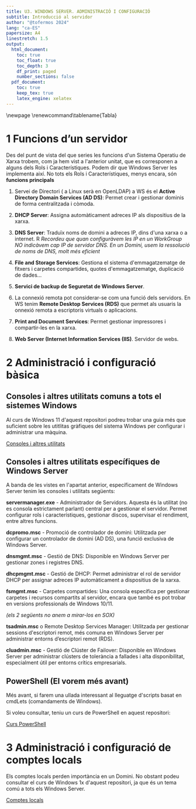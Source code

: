 ```yaml
---
title: U3. WINDOWS SERVER. ADMINISTRACIÓ I CONFIGURACIÓ
subtitle: Introducció al servidor
author: "@tofermos 2024"
lang: "ca-ES"
papersize: A4
linestretch: 1.5
output:
  html_document:
    toc: true
    toc_float: true
    toc_depth: 3
    df_print: paged
    number_sections: false
  pdf_document:
    toc: true
    keep_tex: true
    latex_engine: xelatex
---
```


\newpage
\renewcommand\tablename{Tabla}

# 1 Funcions d’un servidor

Des del punt de vista del que series les funcions d'un Sistema Operatiu de Xarxa trobem, com ja hem vist a l'anterior unitat, que es corresponen a alguns dels Rols i Característiques. Podem dir que Windows Server les implementa així. 
No tots els Rols i Característiques, menys encara, són **funcions principals**

1. Servei de Directori ( a Linux serà en OpenLDAP) a WS és el **Active Directory Domain Services (AD DS)**: Permet crear i gestionar dominis de forma centralitzada i còmoda.

2. **DHCP Server**: Assigna automàticament adreces IP als dispositius de la xarxa.

3. **DNS Server**: Traduïx noms de domini a adreces IP, dins d'una xarxa o a internet. R
*Recordeu que quan configuràvem les IP en un WorkGroup NO indicàvem cap IP de servidor DNS. En un Domini, usem la ressolució de noms de DNS, molt més eficient*

4. **File and Storage Services**: Gestiona el sistema d'emmagatzematge de fitxers i carpetes compartides, quotes d'emmagatzematge, duplicació de dades...

5.  **Servici de backup de Seguretat de Windows Server**. 

6. La connexió remota pot considerar-se com una funció dels servidors. En WS tenim **Remote Desktop Services (RDS)** que permet als usuaris la onnexió remota a escriptoris virtuals o aplicacions.

6. **Print and Document Services**: Permet gestionar impressores i compartir-les en la xarxa.

7. **Web Server (Internet Information Services (IIS)**. Servidor de webs.



# 2 Administració i configuració bàsica

## Consoles i altres utilitats comuns a tots el sistemes Windows

Al curs de Windows 11 d'aquest repositori podreu trobar una guia més que suficient sobre les utitlitas gràfiques del sistema Windows per configurar i administrar una màquina.

[Consoles i altres utilitats](https://tofermos.github.io/Windows11/gestiodelequip/gestiodelequip.html)

## Consoles i altres utilitats específiques de Windows Server

A banda de les vistes en l'apartat anterior, específicament de Windows Server tenim les consoles i utilitats següents:

**servermanager.exe** - Administrador de Servidors. Aquesta és la utilitat (no es consola estrictament parlant) central per a gestionar el servidor. Permet configurar rols i característiques, gestionar discos, supervisar el rendiment, entre altres funcions.

**dcpromo.msc** - Promoció de controlador de domini: Utilitzada per configurar un controlador de domini (AD DS), una funció exclusiva de Windows Server.

**dnsmgmt.msc** - Gestió de DNS: Disponible en Windows Server per gestionar zones i registres DNS.

**dhcpmgmt.msc** - Gestió de DHCP: Permet administrar el rol de servidor DHCP per assignar adreces IP automàticament a dispositius de la xarxa.

**fsmgmt.msc** - Carpetes compartides: Una consola específica per gestionar carpetes i recursos compartits al servidor, encara que també es pot trobar en versions professionals de Windows 10/11.

*(els 2 següents no anem a mirar-los en SOX)*

**tsadmin.msc** o Remote Desktop Services Manager: Utilitzada per gestionar sessions d'escriptori remot, més comuna en Windows Server per administrar entorns d’escriptori remot (RDS).

**cluadmin.msc** - Gestió de Clúster de Failover: Disponible en Windows Server per administrar clústers de tolerància a fallades i alta disponibilitat, especialment útil per entorns crítics empresarials.

## PowerShell (El vorem més avant)

Més avant, si farem una ullada interessant al lleguatge d'scripts basat en cmdLets (comandaments de Windows).

Si voleu consultar, teniu un curs de PowerShell en aquest repositori:

[Curs PowerShell](https://github.com/tofermos/PowerShell)

# 3 Administració i configuració de comptes locals

Els comptes locals perden importància en un Domini. No obstant podeu consultar el curs de Windows 1x d'aquest repositori, ja que és un tema comú a tots els Windows Server.

[Comptes locals](https://tofermos.github.io/Windows11/gestions/comptesLocals.html)
